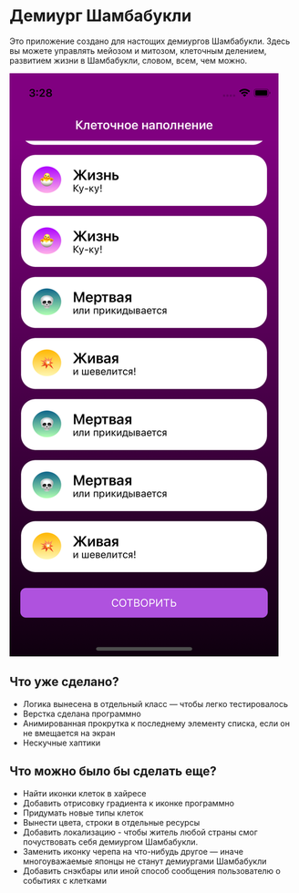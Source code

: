 # Демиург Шамбабукли

Это приложение создано для настощих демиургов Шамбабукли. Здесь вы можете управлять мейозом и митозом, клеточным делением, развитием жизни в Шамбабукли, словом,
всем, чем можно. 

![Скриншот экрана](https://github.com/thematver/demiurge/blob/main/Demiurge/screenshot.png?raw=true "Скриншот экрана")

## Что уже сделано?

* Логика вынесена в отдельный класс — чтобы легко тестировалось
* Верстка сделана программно
* Анимированная прокрутка к последнему элементу списка, если он не вмещается на экран
* Нескучные хаптики

## Что можно было бы сделать еще?

* Найти иконки клеток в хайресе
* Добавить отрисовку градиента к иконке программно
* Придумать новые типы клеток
* Вынести цвета, строки в отдельные ресурсы
* Добавить локализацию - чтобы житель любой страны смог почуствовать себя демиургом Шамбабукли.
* Заменить иконку черепа на что-нибудь другое — иначе многоуважаемые японцы не станут демиургами Шамбабукли
* Добавить снэкбары или иной способ сообщения пользователю о событиях с клетками
